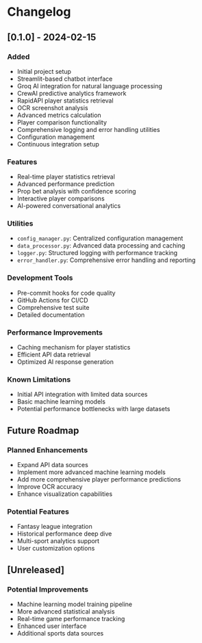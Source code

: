 # Changelog

## [0.1.0] - 2024-02-15

### Added
- Initial project setup
- Streamlit-based chatbot interface
- Groq AI integration for natural language processing
- CrewAI predictive analytics framework
- RapidAPI player statistics retrieval
- OCR screenshot analysis
- Advanced metrics calculation
- Player comparison functionality
- Comprehensive logging and error handling utilities
- Configuration management
- Continuous integration setup

### Features
- Real-time player statistics retrieval
- Advanced performance prediction
- Prop bet analysis with confidence scoring
- Interactive player comparisons
- AI-powered conversational analytics

### Utilities
- `config_manager.py`: Centralized configuration management
- `data_processor.py`: Advanced data processing and caching
- `logger.py`: Structured logging with performance tracking
- `error_handler.py`: Comprehensive error handling and reporting

### Development Tools
- Pre-commit hooks for code quality
- GitHub Actions for CI/CD
- Comprehensive test suite
- Detailed documentation

### Performance Improvements
- Caching mechanism for player statistics
- Efficient API data retrieval
- Optimized AI response generation

### Known Limitations
- Initial API integration with limited data sources
- Basic machine learning models
- Potential performance bottlenecks with large datasets

## Future Roadmap

### Planned Enhancements
- Expand API data sources
- Implement more advanced machine learning models
- Add more comprehensive player performance predictions
- Improve OCR accuracy
- Enhance visualization capabilities

### Potential Features
- Fantasy league integration
- Historical performance deep dive
- Multi-sport analytics support
- User customization options

## [Unreleased]

### Potential Improvements
- Machine learning model training pipeline
- More advanced statistical analysis
- Real-time game performance tracking
- Enhanced user interface
- Additional sports data sources
